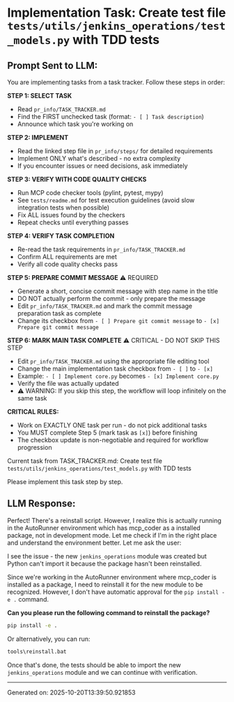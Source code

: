 # Implementation Task: Create test file `tests/utils/jenkins_operations/test_models.py` with TDD tests

## Prompt Sent to LLM:
You are implementing tasks from a task tracker. Follow these steps in order:

**STEP 1: SELECT TASK**
- Read `pr_info/TASK_TRACKER.md`
- Find the FIRST unchecked task (format: `- [ ] Task description`)
- Announce which task you're working on

**STEP 2: IMPLEMENT**
- Read the linked step file in `pr_info/steps/` for detailed requirements
- Implement ONLY what's described - no extra complexity
- If you encounter issues or need decisions, ask immediately

**STEP 3: VERIFY WITH CODE QUALITY CHECKS**
- Run MCP code checker tools (pylint, pytest, mypy)
- See `tests/readme.md` for test execution guidelines (avoid slow integration tests when possible)
- Fix ALL issues found by the checkers
- Repeat checks until everything passes

**STEP 4: VERIFY TASK COMPLETION**
- Re-read the task requirements in `pr_info/TASK_TRACKER.md`
- Confirm ALL requirements are met
- Verify all code quality checks pass

**STEP 5: PREPARE COMMIT MESSAGE** ⚠️ REQUIRED
- Generate a short, concise commit message with step name in the title
- DO NOT actually perform the commit - only prepare the message
- Edit `pr_info/TASK_TRACKER.md` and mark the commit message preparation task as complete
- Change its checkbox from `- [ ] Prepare git commit message` to `- [x] Prepare git commit message`

**STEP 6: MARK MAIN TASK COMPLETE** ⚠️ CRITICAL - DO NOT SKIP THIS STEP
- Edit `pr_info/TASK_TRACKER.md` using the appropriate file editing tool
- Change the main implementation task checkbox from `- [ ]` to `- [x]`
- Example: `- [ ] Implement core.py` becomes `- [x] Implement core.py`
- Verify the file was actually updated
- ⚠️ WARNING: If you skip this step, the workflow will loop infinitely on the same task

**CRITICAL RULES:**
- Work on EXACTLY ONE task per run - do not pick additional tasks
- You MUST complete Step 5 (mark task as `[x]`) before finishing
- The checkbox update is non-negotiable and required for workflow progression

Current task from TASK_TRACKER.md: Create test file `tests/utils/jenkins_operations/test_models.py` with TDD tests

Please implement this task step by step.

## LLM Response:
Perfect! There's a reinstall script. However, I realize this is actually running in the AutoRunner environment which has mcp_coder as a installed package, not in development mode. Let me check if I'm in the right place and understand the environment better. Let me ask the user:

I see the issue - the new `jenkins_operations` module was created but Python can't import it because the package hasn't been reinstalled. 

Since we're working in the AutoRunner environment where mcp_coder is installed as a package, I need to reinstall it for the new module to be recognized. However, I don't have automatic approval for the `pip install -e .` command.

**Can you please run the following command to reinstall the package?**

```bash
pip install -e .
```

Or alternatively, you can run:
```bash
tools\reinstall.bat
```

Once that's done, the tests should be able to import the new `jenkins_operations` module and we can continue with verification.

---
Generated on: 2025-10-20T13:39:50.921853